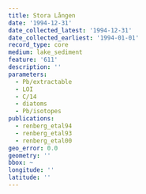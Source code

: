 ```yaml
---
title: Stora Lången
date: '1994-12-31'
date_collected_latest: '1994-12-31'
date_collected_earliest: '1994-01-01'
record_type: core
medium: lake_sediment
feature: '611'
description: ''
parameters:
  - Pb/extractable
  - LOI
  - C/14
  - diatoms
  - Pb/isotopes
publications:
  - renberg_etal94
  - renberg_etal93
  - renberg_etal00
geo_error: 0.0
geometry: ''
bbox: ~
longitude: ''
latitude: ''
---
```

